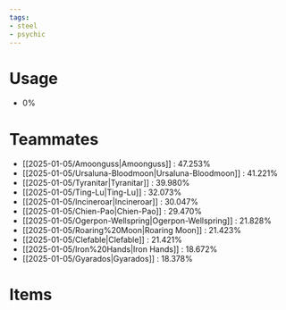 ```yaml
---
tags:
- steel
- psychic
---
```

# Usage
- 0%
# Teammates
- [[2025-01-05/Amoonguss|Amoonguss]] : 47.253%
- [[2025-01-05/Ursaluna-Bloodmoon|Ursaluna-Bloodmoon]] : 41.221%
- [[2025-01-05/Tyranitar|Tyranitar]] : 39.980%
- [[2025-01-05/Ting-Lu|Ting-Lu]] : 32.073%
- [[2025-01-05/Incineroar|Incineroar]] : 30.047%
- [[2025-01-05/Chien-Pao|Chien-Pao]] : 29.470%
- [[2025-01-05/Ogerpon-Wellspring|Ogerpon-Wellspring]] : 21.828%
- [[2025-01-05/Roaring%20Moon|Roaring Moon]] : 21.423%
- [[2025-01-05/Clefable|Clefable]] : 21.421%
- [[2025-01-05/Iron%20Hands|Iron Hands]] : 18.672%
- [[2025-01-05/Gyarados|Gyarados]] : 18.378%
# Items